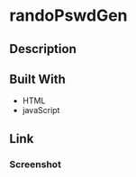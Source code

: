 # randoPswdGen
<!-- An online Portfolio used to host and highlight my expanding web dev skills through deliberate applications completed as a student, while providing a positive experience to a visiting user through finer details with a touch of cheeky personality.  -->

## Description
<!-- An online portfolio created as a hub to store, display, and build on as I continue to develop my Web Development experiences through applications. I have built this page utilizing a variety of CSS properties including: a hero-background image, positional attributes, navigation links, hover effects, both flex and grid displays, color gradients, and so much more. "Good things take time".  -->

## Built With
* HTML
* javaScript

## Link
<!-- https://skouchy.github.io/proPortfolio/ -->

### Screenshot
<!-- ![portfolioScreenShot](https://user-images.githubusercontent.com/119292219/211481253-4ad04cf0-408b-411f-ab07-1853d2532557.png) -->
